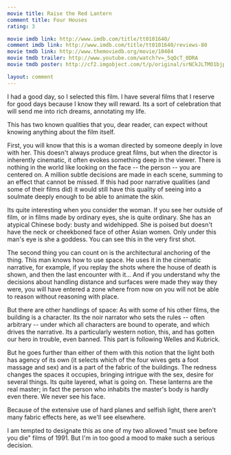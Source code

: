 ```yaml
---
movie title: Raise the Red Lantern
comment title: Four Houses
rating: 3

movie imdb link: http://www.imdb.com/title/tt0101640/
comment imdb link: http://www.imdb.com/title/tt0101640/reviews-80
movie tmdb link: http://www.themoviedb.org/movie/10404
movie tmdb trailer: http://www.youtube.com/watch?v=_5qQcT_0DRA
movie tmdb poster: http://cf2.imgobject.com/t/p/original/srNCkJLTMO1bjpApUtGwyNmecPY.jpg

layout: comment
---
```


I had a good day, so I selected this film. I have several films that I reserve for good days because I know they will reward. Its a sort of celebration that will send me into rich dreams, annotating my life.

This has two known qualities that you, dear reader, can expect without knowing anything about the film itself.

First, you will know that this is a woman directed by someone deeply in love with her. This doesn't always produce great films, but when the director is inherently cinematic, it often evokes something deep in the viewer. There is nothing in the world like looking on the face -- the person -- you are centered on. A million subtle decisions are made in each scene, summing to an effect that cannot be missed. If this had poor narrative qualities (and some of their films did) it would still have this quality of seeing into a soulmate deeply enough to be able to animate the skin.

Its quite interesting when you consider the woman. If you see her outside of film, or in films made by ordinary eyes, she is quite ordinary. She has an atypical Chinese body: busty and widehipped. She is poised but doesn't have the neck or cheekboned face of other Asian women. Only under this man's eye is she a goddess. You can see this in the very first shot.

The second thing you can count on is the architectural anchoring of the thing. This man knows how to use space. He uses it in the cinematic narrative, for example, if you replay the shots where the house of death is shown, and then the last encounter with it... And if you understand why the decisions about handling distance and surfaces were made they way they were, you will have entered a zone where from now on you will not be able to reason without reasoning with place.

But there are other handlings of space: As with some of his other films, the building is a character. Its the noir narrator who sets the rules -- often arbitrary -- under which all characters are bound to operate, and which drives the narrative. Its a particularly western notion, this, and has gotten our hero in trouble, even banned. This part is following Welles and Kubrick. 

But he goes further than either of them with this notion that the light both has agency of its own (it selects which of the four wives gets a foot massage and sex) and is a part of the fabric of the buildings. The redness changes the spaces it occupies, bringing intrigue with the sex, desire for several things. Its quite layered, what is going on. These lanterns are the real master; in fact the person who inhabits the master's body is hardly even there. We never see his face.

Because of the extensive use of hard planes and selfish light, there aren't many fabric effects here, as we'll see elsewhere.

I am tempted to designate this as one of my two allowed "must see before you die" films of 1991. But I'm in too good a mood to make such a serious decision.